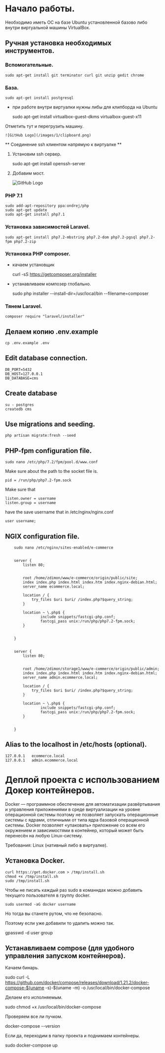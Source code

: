 # Начало работы.

Необходимо иметь ОС на базе Ubuntu установленной базово либо внутри виртуальной машины VirtualBox.

## Ручная установка необходимых инструментов.

### Вспомогательные.

    sudo apt-get install git terminator curl git unzip gedit chrome
    
### База.

    sudo apt-get install postgresql

- при работе внутри виртуалки нужны либы для клипборда на Ubuntu

    sudo apt-get install virtualbox-guest-dkms virtualbox-guest-x11
    
Отметить тут и перегрузить машину.

    ![GitHub Logo](/images/1/clipboard.png)

** Соединение ssh клиентом напрямую к виртуалке **

1. Установим ssh сервер.

    sudo apt-get install openssh-server
    
2. Добавим мост.

    ![GitHub Logo](/images/1/1.png)
  

### PHP 7.1

    sudo add-apt-repository ppa:ondrej/php
    sudo apt-get update
    sudo apt-get install php7.1
    
### Установка зависимостей Laravel.

    sudo apt-get install php7.2-mbstring php7.2-dom php7.2-pgsql php7.2-fpm php7.2-zip


### Установка PHP composer.

- качаем установщик

    curl -sS https://getcomposer.org/installer
  

- устанавливаем композер глобально.

    sudo php installer --install-dir=/usr/local/bin --filename=composer

### Тянем Laravel. 

    composer require "laravel/installer"

    
## Делаем копию .env.example

    cp .env.example .env
    
## Edit database connection.
  
    DB_PORT=5432
    DB_HOST=127.0.0.1
    DB_DATABASE=cms 
    
## Create database    
    
    su - postgres
    createdb cms
    
## Use migrations and seeding.    
    
    php artisan migrate:fresh --seed
    
## PHP-fpm configuration file.    

    sudo nano /etc/php/7.2/fpm/pool.d/www.conf
    
Make sure about the path to the socket file is.

    pid = /run/php/php7.2-fpm.sock
    
    
Make sure that 

    listen.owner = username
    listen.group = username
    
have the save username that in /etc/nginx/nginx.conf

    user username;
    
    
    
    
## NGIX configuration file.


```
    sudo nano /etc/nginx/sites-enabled/e-commerce
       
        
    server {
        listen 80;
        

        root /home/zdimon/www/e-commerce/origin/public/site;
        index index.php index.html index.htm index.nginx-debian.html;
        server_name ecommerce.local;

        location / {
            try_files $uri $uri/ /index.php?$query_string;
        }

        location ~ \.php$ {
                include snippets/fastcgi-php.conf;
                fastcgi_pass unix:/run/php/php7.2-fpm.sock;
        }        
        
        
    }
    
    
    server {
        listen 80;
        

        root /home/zdimon/storage1/www/e-commerce/origin/public/admin;
        index index.php index.html index.htm index.nginx-debian.html;
        server_name admin.ecommerce.local;

        location / {
            try_files $uri $uri/ /index.php?$query_string;
        }
        
        location ~ \.php$ {
                include snippets/fastcgi-php.conf;
                fastcgi_pass unix:/run/php/php7.2-fpm.sock;
        }  

        
    }
```    
    
## Alias to the localhost in /etc/hosts (optional).

    
    127.0.0.1	ecommerce.local
    127.0.0.1	admin.ecommerce.local
    
    
    
# Деплой проекта с использованием Докер контейнеров.

Docker — программное обеспечение для автоматизации развёртывания и управления приложениями в среде виртуализации на уровне операционной системы
поэтому не позволяет запускать операционные системы с ядрами, отличными от типа ядра базовой операционной системы. 
Docker позволяет «упаковать» приложение со всем его окружением и зависимостями в контейнер, который может быть перенесён на любую Linux-систему.

Требования: Linux (нативный либо в виртуалке).

## Установка Docker.

    curl https://get.docker.com > /tmp/install.sh
    chmod +x /tmp/install.sh
    sudo /tmp/install.sh
    
Чтобы не писать каждый раз sudo в команндах можно добавить текущего пользователя в группу docker.

    sudo usermod -aG docker username
    
Но тогда вы станете рутом, что не безопасно.  

Поэтому если уже добавили то удалить можно так.

  gpasswd -d user group 
  
## Устанавливаем compose (для удобного управления запуском контейнеров).

Качаем бинарь.

  sudo curl -L https://github.com/docker/compose/releases/download/1.21.2/docker-compose-$(uname -s)-$(uname -m) -o /usr/local/bin/docker-compose
  
  
Делаем его исполняемым.

  sudo chmod +x /usr/local/bin/docker-compose
  
Проверяем все ли пучком.

  docker-compose --version
  
Если да, переходим в папку проекта и поднимаем контейнеры.

  sudo docker-compose up    
    
    
 

